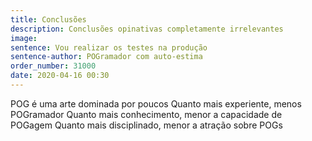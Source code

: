 ```yaml
---
title: Conclusões
description: Conclusões opinativas completamente irrelevantes
image:
sentence: Vou realizar os testes na produção
sentence-author: POGramador com auto-estima
order_number: 31000
date: 2020-04-16 00:30
---
```


POG é uma arte dominada por poucos
Quanto mais experiente, menos POGramador
Quanto mais conhecimento, menor a capacidade de POGagem
Quanto mais disciplinado, menor a atração sobre POGs
